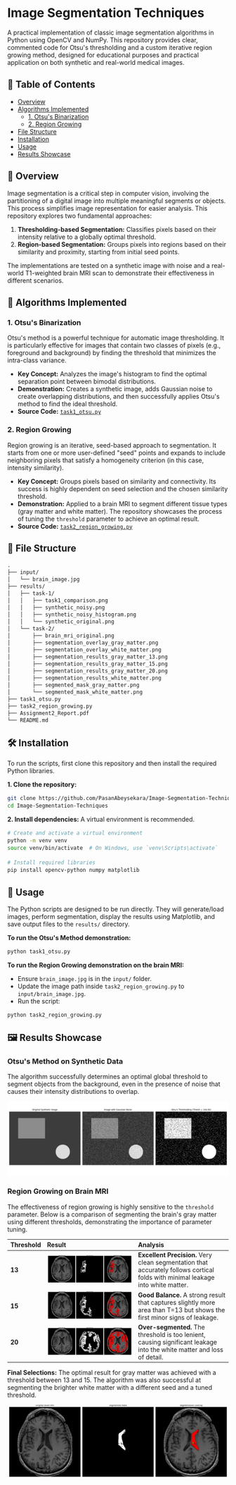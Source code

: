 # Image Segmentation Techniques

A practical implementation of classic image segmentation algorithms in Python using OpenCV and NumPy. This repository provides clear, commented code for Otsu's thresholding and a custom iterative region growing method, designed for educational purposes and practical application on both synthetic and real-world medical images.


## 📖 Table of Contents

- [Overview](#-overview)
- [Algorithms Implemented](#-algorithms-implemented)
  - [1. Otsu's Binarization](#1-otsus-binarization)
  - [2. Region Growing](#2-region-growing)
- [File Structure](#-file-structure)
- [Installation](#-installation)
- [Usage](#-usage)
- [Results Showcase](#-results-showcase)

## 🎯 Overview

Image segmentation is a critical step in computer vision, involving the partitioning of a digital image into multiple meaningful segments or objects. This process simplifies image representation for easier analysis. This repository explores two fundamental approaches:

1.  **Thresholding-based Segmentation:** Classifies pixels based on their intensity relative to a globally optimal threshold.
2.  **Region-based Segmentation:** Groups pixels into regions based on their similarity and proximity, starting from initial seed points.

The implementations are tested on a synthetic image with noise and a real-world T1-weighted brain MRI scan to demonstrate their effectiveness in different scenarios.

## 🧠 Algorithms Implemented

### 1. Otsu's Binarization

Otsu's method is a powerful technique for automatic image thresholding. It is particularly effective for images that contain two classes of pixels (e.g., foreground and background) by finding the threshold that minimizes the intra-class variance.

-   **Key Concept:** Analyzes the image's histogram to find the optimal separation point between bimodal distributions.
-   **Demonstration:** Creates a synthetic image, adds Gaussian noise to create overlapping distributions, and then successfully applies Otsu's method to find the ideal threshold.
-   **Source Code:** [`task1_otsu.py`](./task1_otsu.py)

### 2. Region Growing

Region growing is an iterative, seed-based approach to segmentation. It starts from one or more user-defined "seed" points and expands to include neighboring pixels that satisfy a homogeneity criterion (in this case, intensity similarity).

-   **Key Concept:** Groups pixels based on similarity and connectivity. Its success is highly dependent on seed selection and the chosen similarity threshold.
-   **Demonstration:** Applied to a brain MRI to segment different tissue types (gray matter and white matter). The repository showcases the process of tuning the `threshold` parameter to achieve an optimal result.
-   **Source Code:** [`task2_region_growing.py`](./task2_region_growing.py)

## 📁 File Structure

```
.
├── input/
│   └── brain_image.jpg
├── results/
│   ├── task-1/
│   │   ├── task1_comparison.png
│   │   ├── synthetic_noisy.png
│   │   ├── synthetic_noisy_histogram.png
│   │   └── synthetic_original.png
│   └── task-2/
│       ├── brain_mri_original.png
│       ├── segmentation_overlay_gray_matter.png
│       ├── segmentation_overlay_white_matter.png
│       ├── segmentation_results_gray_matter_13.png
│       ├── segmentation_results_gray_matter_15.png
│       ├── segmentation_results_gray_matter_20.png
│       ├── segmentation_results_white_matter.png
│       ├── segmented_mask_gray_matter.png
│       └── segmented_mask_white_matter.png
├── task1_otsu.py
├── task2_region_growing.py
├── Assignment2_Report.pdf
└── README.md
```

## 🛠️ Installation

To run the scripts, first clone this repository and then install the required Python libraries.

**1. Clone the repository:**
```bash
git clone https://github.com/PasanAbeysekara/Image-Segmentation-Techniques.git
cd Image-Segmentation-Techniques
```

**2. Install dependencies:**
A virtual environment is recommended.
```bash
# Create and activate a virtual environment
python -m venv venv
source venv/bin/activate  # On Windows, use `venv\Scripts\activate`

# Install required libraries
pip install opencv-python numpy matplotlib
```

## 🚀 Usage

The Python scripts are designed to be run directly. They will generate/load images, perform segmentation, display the results using Matplotlib, and save output files to the `results/` directory.

**To run the Otsu's Method demonstration:**
```bash
python task1_otsu.py
```

**To run the Region Growing demonstration on the brain MRI:**
*   Ensure `brain_image.jpg` is in the `input/` folder.
*   Update the image path inside `task2_region_growing.py` to `input/brain_image.jpg`.
*   Run the script:
```bash
python task2_region_growing.py 
```

## 🖼️ Results Showcase

### Otsu's Method on Synthetic Data

The algorithm successfully determines an optimal global threshold to segment objects from the background, even in the presence of noise that causes their intensity distributions to overlap.

![Otsu's Method Result](./results/task-1/task1_comparison.png)

### Region Growing on Brain MRI

The effectiveness of region growing is highly sensitive to the `threshold` parameter. Below is a comparison of segmenting the brain's gray matter using different thresholds, demonstrating the importance of parameter tuning.

| Threshold | Result | Analysis |
| :--- | :--- | :--- |
| **13** | ![Threshold 13](./results/task-2/segmentation_results_gray_matter_13.png) | **Excellent Precision.** Very clean segmentation that accurately follows cortical folds with minimal leakage into white matter. |
| **15** | ![Threshold 15](./results/task-2/segmentation_results_gray_matter_15.png) | **Good Balance.** A strong result that captures slightly more area than T=13 but shows the first minor signs of leakage. |
| **20** | ![Threshold 20](./results/task-2/segmentation_results_gray_matter_20.png) | **Over-segmented.** The threshold is too lenient, causing significant leakage into the white matter and loss of detail. |

**Final Selections:**
The optimal result for gray matter was achieved with a threshold between 13 and 15. The algorithm was also successful at segmenting the brighter white matter with a different seed and a tuned threshold.

![White Matter Segmentation](./results/task-2/segmentation_results_white_matter.png)
